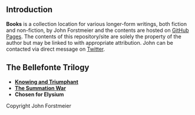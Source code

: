 ## Introduction

**Books** is a collection location for various longer-form writings, both fiction and non-fiction, by John Forstmeier and the contents are hosted on [GitHub Pages](https://pages.github.com/). The contents of this repository/site are solely the property of the author but may be linked to with appropriate attribution. John can be contacted via direct message on [Twitter](https://twitter.com/forstmeier).

## The Bellefonte Trilogy

- **[Knowing and Triumphant](https://forstmeier.github.io/books/knowing-and-triumphant/index.html)**
- **[The Summation War](https://forstmeier.github.io/books/the-summation-war/index.html)**
- **Chosen for Elysium**

Copyright <script type="text/javascript">document.write(new Date().getFullYear());</script> John Forstmeier
